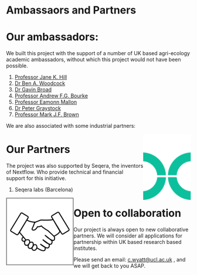 # Ambassaors and Partners

# Our ambassadors:

We built this project with the support of a number of UK based agri-ecology academic ambassadors, without which this project would not have been possible.

1. [Professor Jane K. Hill](https://www.york.ac.uk/biology/research/ecology-evolution/jane-k-hill/)
2. [Dr Ben A. Woodcock](https://www.ceh.ac.uk/staff/ben-woodcock)
3. [Dr Gavin Broad](https://www.nhm.ac.uk/our-science/departments-and-staff/staff-directory/gavin-broad.html)
4. [Professor Andrew F.G. Bourke](https://research-portal.uea.ac.uk/en/persons/andrew-bourke)
5. [Professor Eamonn Mallon](https://le.ac.uk/people/eamonn-mallon)
6. [Dr Peter Graystock](https://www.imperial.ac.uk/people/p.graystock)
7. [Professor Mark J.F. Brown](https://pure.royalholloway.ac.uk/en/persons/mark-j-f-brown)

We are also associated with some industrial partners:

<img align="right" width="130" src="./img/nextflowlogoTopmargin.png" />

# Our Partners

The project was also supported by Seqera, the inventors of Nextflow. Who provide technical and financial support for this initiative. 

1. Seqera labs (Barcelona)

<img align="left" width="180" src="./img/handshake.png"  style="border: 2px solid  gray;" />

# Open to collaboration

Our project is always open to new collaborative partners. We will consider all applications for partnership within UK based research based institutes.

Please send an email: c.wyatt@ucl.ac.uk , and we will get back to you ASAP.

